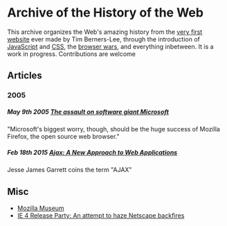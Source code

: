# Archive of the History of the Web

This archive organizes the Web's amazing history from the [very first website](https://www.w3.org/History/19921103-hypertext/hypertext/WWW/TheProject.html) ever made by Tim Berners-Lee, through the introduction of [JavaScript](https://www.w3.org/community/webed/wiki/A_Short_History_of_JavaScript) and [CSS](https://www.w3.org/Style/LieBos2e/history/Overview.html), the [browser wars](https://en.wikipedia.org/wiki/Browser_wars), and everything inbetween. It is a work in progress. Contributions are welcome

## Articles

### 2005

##### May 9th 2005 [The assault on software giant Microsoft](http://news.bbc.co.uk/2/hi/business/4508897.stm)
"Microsoft's biggest worry, though, should be the huge success of Mozilla Firefox, the open source web browser."

##### Feb 18th 2015 [Ajax: A New Approach to Web Applications](http://adaptivepath.org/ideas/ajax-new-approach-web-applications/)
Jesse James Garrett coins the term "AJAX"

## Misc

- [Mozilla Museum](http://home.snafu.de/tilman/mozilla/index.html)
- [IE 4 Release Party: An attempt to haze Netscape backfires](http://home.snafu.de/tilman/mozilla/stomps.html)
